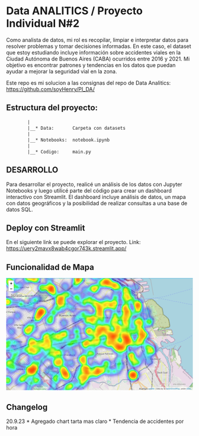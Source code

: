 # Data ANALITICS / Proyecto Individual N#2

Como analista de datos, mi rol es recopilar, limpiar e interpretar datos para resolver problemas y tomar decisiones informadas. 
En este caso, el dataset que estoy estudiando incluye información sobre accidentes viales en la Ciudad Autónoma de Buenos Aires (CABA) ocurridos entre 2016 y 2021. 
Mi objetivo es encontrar patrones y tendencias en los datos que puedan ayudar a mejorar la seguridad vial en la zona.

Este repo es mi solucion a las consignas del repo de Data Analitics: https://github.com/soyHenry/PI_DA/

## Estructura del proyecto:

            |
            |__* Data:       Carpeta con datasets
            |
            |__* Notebooks:  notebook.ipynb
            |                
            |__* Codigo:     main.py

## DESARROLLO

Para desarrollar el proyecto, realicé un análisis de los datos con Jupyter Notebooks y luego utilicé parte del código para crear un dashboard interactivo con Streamlit. 
El dashboard incluye análisis de datos, un mapa con datos geográficos y la posibilidad de realizar consultas a una base de datos SQL.

## Deploy con Streamlit

En el siguiente link se puede explorar el proyecto.
Link: https://uery2mavx8wab4cgor743k.streamlit.app/

## Funcionalidad de Mapa

![mapa de calor](Screenshot.png)

## Changelog

20.9.23 * Agregado chart tarta mas claro
        * Tendencia de accidentes por hora  
